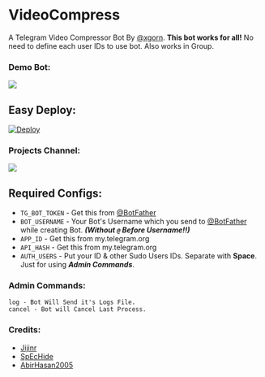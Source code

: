 # VideoCompress
A Telegram Video Compressor Bot By [@xgorn](https://t.me/xgorn). **This bot works for all!** No need to define each user IDs to use bot. Also works in Group.

### Demo Bot:
<a href="https://t.me/xvidcombot"><img src="https://img.shields.io/badge/Demo-Telegram%20Bot-blue.svg?logo=telegram"></a>

## Easy Deploy:
[![Deploy](https://www.herokucdn.com/deploy/button.svg)](https://heroku.com/deploy)

### Projects Channel:
<a href="https://t.me/xTeamBots"><img src="https://img.shields.io/badge/Telegram-Join%20Telegram%20Channel-blue.svg?logo=telegram"></a>

## Required Configs:
* `TG_BOT_TOKEN` - Get this from [@BotFather](https://t.me/BotFather)
* `BOT_USERNAME` - Your Bot's Username which you send to [@BotFather](https://t.me/BotFather) while creating Bot. ***(Without `@` Before Username!!)***
* `APP_ID` - Get this from my.telegram.org
* `API_HASH` - Get this from my.telegram.org
* `AUTH_USERS` - Put your ID & other Sudo Users IDs. Separate with **Space**. Just for using ***Admin Commands***.

### Admin Commands:
```
log - Bot Will Send it's Logs File.
cancel - Bot will Cancel Last Process.
```


### Credits:
* [Jijinr](https://github.com/Jijinr)
* [SpEcHide](https://github.com/spechide)
* [AbirHasan2005](https://github.com/AbirHasan2005)
